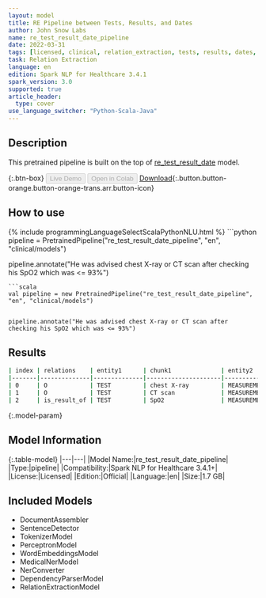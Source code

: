 ```yaml
---
layout: model
title: RE Pipeline between Tests, Results, and Dates
author: John Snow Labs
name: re_test_result_date_pipeline
date: 2022-03-31
tags: [licensed, clinical, relation_extraction, tests, results, dates, en]
task: Relation Extraction
language: en
edition: Spark NLP for Healthcare 3.4.1
spark_version: 3.0
supported: true
article_header:
  type: cover
use_language_switcher: "Python-Scala-Java"
---
```


## Description

This pretrained pipeline is built on the top of [re_test_result_date](https://nlp.johnsnowlabs.com/2021/02/24/re_test_result_date_en.html) model.

{:.btn-box}
<button class="button button-orange" disabled>Live Demo</button>
<button class="button button-orange" disabled>Open in Colab</button>
[Download](https://s3.amazonaws.com/auxdata.johnsnowlabs.com/clinical/models/re_test_result_date_pipeline_en_3.4.1_3.0_1648734076557.zip){:.button.button-orange.button-orange-trans.arr.button-icon}

## How to use



<div class="tabs-box" markdown="1">
{% include programmingLanguageSelectScalaPythonNLU.html %}
```python
pipeline = PretrainedPipeline("re_test_result_date_pipeline", "en", "clinical/models")


pipeline.annotate("He was advised chest X-ray or CT scan after checking his SpO2 which was <= 93%")
```
```scala
val pipeline = new PretrainedPipeline("re_test_result_date_pipeline", "en", "clinical/models")


pipeline.annotate("He was advised chest X-ray or CT scan after checking his SpO2 which was <= 93%")
```
</div>

## Results

```bash
| index | relations    | entity1      | chunk1              | entity2      |  chunk2 |
|-------|--------------|--------------|---------------------|--------------|---------|
| 0     | O            | TEST         | chest X-ray         | MEASUREMENTS |  93%    | 
| 1     | O            | TEST         | CT scan             | MEASUREMENTS |  93%    |
| 2     | is_result_of | TEST         | SpO2                | MEASUREMENTS |  93%    |
```

{:.model-param}
## Model Information

{:.table-model}
|---|---|
|Model Name:|re_test_result_date_pipeline|
|Type:|pipeline|
|Compatibility:|Spark NLP for Healthcare 3.4.1+|
|License:|Licensed|
|Edition:|Official|
|Language:|en|
|Size:|1.7 GB|

## Included Models

- DocumentAssembler
- SentenceDetector
- TokenizerModel
- PerceptronModel
- WordEmbeddingsModel
- MedicalNerModel
- NerConverter
- DependencyParserModel
- RelationExtractionModel